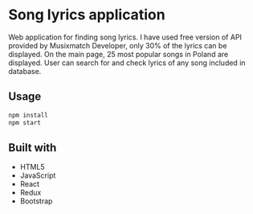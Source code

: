 # Song lyrics application

Web application for finding song lyrics. I have used free version of API provided by Musixmatch Developer, only 30% of the lyrics can be displayed. On the main page, 25 most popular songs in Poland are displayed. User can search for and check lyrics of any song included in database.

## Usage


```bash
npm install
npm start
```

## Built with

* HTML5
* JavaScript
* React
* Redux
* Bootstrap
